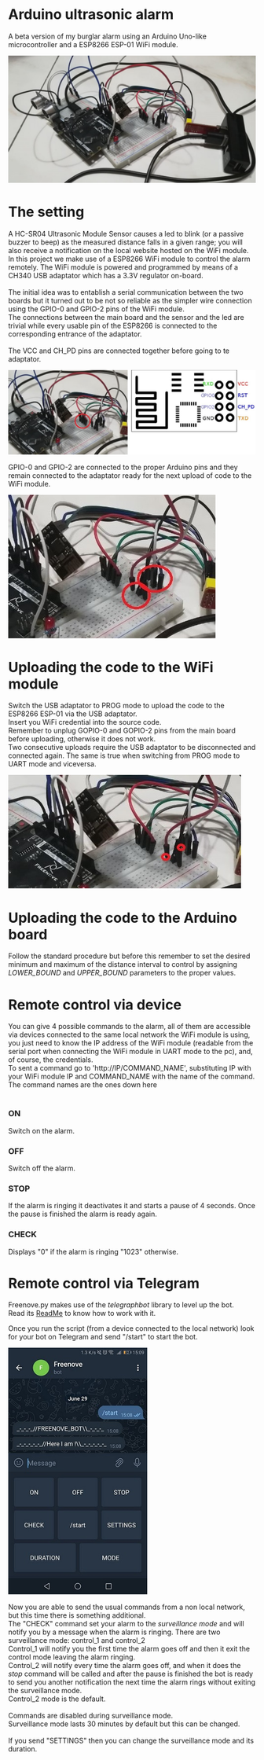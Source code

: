 # Arduino ultrasonic alarm

A beta version of my burglar alarm using an Arduino Uno-like microcontroller and a ESP8266 ESP-01 WiFi module.<br>

![](Prototype.jpg)

# The setting

A HC-SR04 Ultrasonic Module Sensor causes a led to blink (or a passive buzzer to beep) as the measured distance falls in a given range; you will also receive a notification on the local website hosted on the WiFi module. <br>
In this project we make use of a ESP8266 WiFi module to control the alarm remotely. The WiFi module is powered and programmed by means of a CH340 USB adaptator which has a 3.3V regulator on-board. <br><br>
The initial idea was to entablish a serial communication between the two boards but it turned out to be not so reliable as the simpler wire connection using the GPIO-0 and GPIO-2 pins of the WiFi module.<br>
The connections between the main board and the sensor and the led are trivial while every usable pin of the ESP8266 is connected to the corresponding entrance of the adaptator. <br><br>
The VCC and CH_PD pins are connected together before going to te adaptator.<br>

![](VCCandCH_PD.jpg)

GPIO-0 and GPIO-2 are connected to the proper Arduino pins and they remain connected to the adaptator ready for the next upload of code to the WiFi module.

![](GPIOs.jpg)

# Uploading the code to the WiFi module

Switch the USB adaptator to PROG mode to upload the code to the ESP8266 ESP-01 via the USB adaptator.<br>
Insert you WiFi credential into the source code.<br>
Remember to unplug GOPIO-0 and GOPIO-2 pins from the main board before uploading, otherwise it does not work.<br>
Two consecutive uploads require the USB adaptator to be disconnected and connected again. The same is true when switching from PROG mode to UART mode and viceversa.

![](Uploading.jpg)

# Uploading the code to the Arduino board

Follow the standard procedure but before this remember to set the desired minimum and maximum of the distance interval to control by assigning *LOWER_BOUND* and *UPPER_BOUND* parameters to the proper values.

# Remote control via device

You can give 4 possible commands to the alarm, all of them are accessible via devices connected to the same local network the WiFi module is using, you just need to know the IP address of the WiFi module (readable from the serial port when connecting the WiFi module in UART mode to the pc), and, of course, the credentials.<br>
To sent a command go to 'http://IP/COMMAND_NAME', substituting IP with your WiFi module IP and COMMAND_NAME with the name of the command.<br>
The command names are the ones down here<br>
<br>

### ON
Switch on the alarm.

### OFF
Switch off the alarm.

### STOP
If the alarm is ringing it deactivates it and starts a pause of 4 seconds. Once the pause is finished the alarm is ready again.

### CHECK
Displays "0" if the alarm is ringing "1023" otherwise.

# Remote control via Telegram

Freenove.py makes use of the *telegraphbot* library to level up the bot.<br>
Read its [ReadMe](https://github.com/PythonUser-ux/Telegraphbot) to know how to work with it.

Once you run the script (from a device connected to the local network) look for your bot on Telegram and send "/start" to start the bot.

![](Bot_menu.jpg)

Now you are able to send the usual commands from a non local network, but this time there is something additional.<br>
The "CHECK" command set your alarm to the *surveillance mode* and will notify you by a message when the alarm is ringing. There are two surveillance mode: control_1 and control_2 <br> Control_1 will notify you the first time the alarm goes off and then it exit the control mode leaving the alarm ringing.<br> Control_2 will notify every time the alarm goes off, and when it does the *stop* command will be called and after the pause is finished the bot is ready to send you another notification the next time the alarm rings without exiting the surveillance mode. <br> Control_2 mode is the default. <br><br>
Commands are disabled during surveillance mode.<br> Surveillance mode lasts 30 minutes by default but this can be changed. <br><br>
If you send "SETTINGS" then you can change the surveillance mode and its duration.
